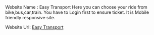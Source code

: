 Website Name : Easy Transport
Here you can choose your ride from bike,bus,car,train.
You have to Login first to ensure ticket.
It is Mobile friendly responsive site.

Website Url: [Easy Transport](https://easy-transport-f4f1c.web.app/)